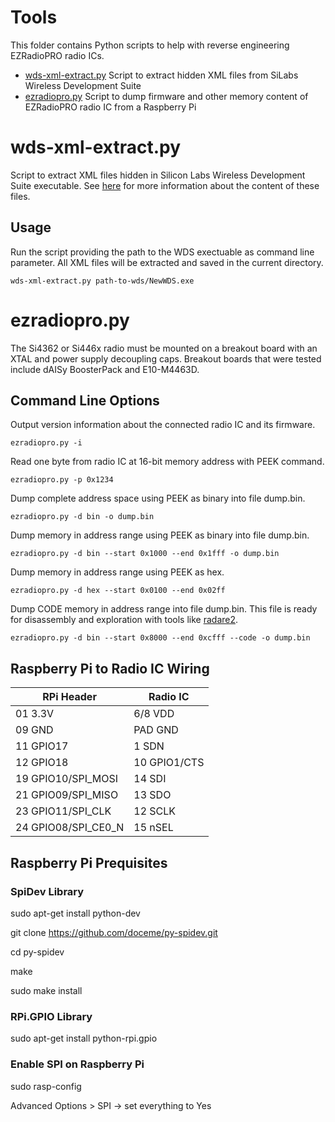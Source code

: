 # Tools

This folder contains Python scripts to help with reverse engineering EZRadioPRO radio ICs.

- [wds-xml-extract.py](#wds-xml-extractpy) Script to extract hidden XML files from SiLabs Wireless Development Suite
- [ezradiopro.py](#ezradiopropy) Script to dump firmware and other memory content of EZRadioPRO radio IC from a Raspberry Pi

# wds-xml-extract.py

Script to extract XML files hidden in Silicon Labs Wireless Development Suite executable.
See [here](../docs/wds-xml-docs.md) for more information about the content of these files.

## Usage

Run the script providing the path to the WDS exectuable as command line parameter. All XML files will be extracted and saved in the current directory.

~~~~
wds-xml-extract.py path-to-wds/NewWDS.exe
~~~~

# ezradiopro.py

The Si4362 or Si446x radio must be mounted on a breakout board with an XTAL and power supply decoupling caps.
Breakout boards that were tested include dAISy BoosterPack and E10-M4463D.

## Command Line Options

Output version information about the connected radio IC and its firmware.
~~~~
ezradiopro.py -i
~~~~

Read one byte from radio IC at 16-bit memory address with PEEK command.
~~~~
ezradiopro.py -p 0x1234
~~~~

Dump complete address space using PEEK as binary into file dump.bin.
~~~~
ezradiopro.py -d bin -o dump.bin
~~~~

Dump memory in address range using PEEK as binary into file dump.bin.
~~~~
ezradiopro.py -d bin --start 0x1000 --end 0x1fff -o dump.bin
~~~~

Dump memory in address range using PEEK as hex.
~~~~
ezradiopro.py -d hex --start 0x0100 --end 0x02ff
~~~~

Dump CODE memory in address range into file dump.bin. This file is ready for 
disassembly and exploration with tools like [radare2](http://www.radare.org).
~~~~
ezradiopro.py -d bin --start 0x8000 --end 0xcfff --code -o dump.bin
~~~~

## Raspberry Pi to Radio IC Wiring

|RPi Header|Radio IC|
|----|----|
|01 3.3V|6/8 VDD|
|09 GND|PAD GND|
|11 GPIO17|1 SDN|
|12 GPIO18|10 GPIO1/CTS|
|19 GPIO10/SPI_MOSI|14 SDI|
|21 GPIO09/SPI_MISO|13 SDO|
|23 GPIO11/SPI_CLK|12 SCLK|
|24 GPIO08/SPI_CE0_N|15 nSEL|

## Raspberry Pi Prequisites

### SpiDev Library

sudo apt-get install python-dev

git clone https://github.com/doceme/py-spidev.git

cd py-spidev

make

sudo make install

### RPi.GPIO Library

sudo apt-get install python-rpi.gpio

### Enable SPI on Raspberry Pi

sudo rasp-config

Advanced Options > SPI -> set everything to Yes
